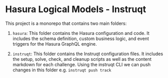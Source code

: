 # Hasura Logical Models - Instruqt

This project is a monorepo that contains two main folders:

1. `hasura`: This folder contains the Hasura configuration and code. It includes the schema definition, custom business logic, and event triggers for the Hasura GraphQL engine.

2. `instruqt`: This folder contains the Instruqt configuration files. It includes the setup, solve, check, and cleanup scripts as well as the content markdown for each challenge. Using the instruqt CLI we can push changes in this folder e.g. `instruqt push track`
